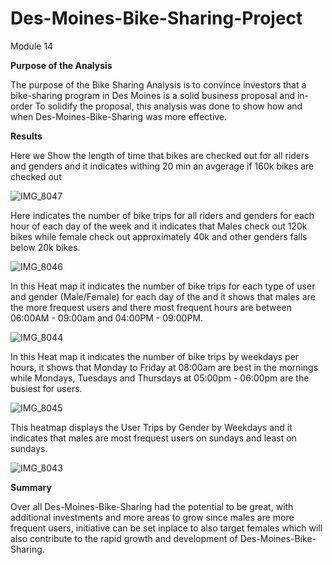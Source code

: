 # Des-Moines-Bike-Sharing-Project
Module 14

 **Purpose of the Analysis**
  
  The purpose of the Bike Sharing Analysis is to convince investors that a bike-sharing program in Des Moines is a solid business proposal and in-order To solidify the proposal, this analysis was done to show how and when Des-Moines-Bike-Sharing was more effective.

**Results**
  
  Here we Show the length of time that bikes are checked out for all riders and genders and it indicates withing 20 min 
an avgerage if 160k bikes are checked out 


![IMG_8047](https://user-images.githubusercontent.com/100738128/172429095-f7dee599-39a4-4c38-8191-dfff8b8d323f.jpg)


Here indicates the number of bike trips for all riders and genders for each hour of each day of the week and 
it indicates that Males check out 120k bikes while female check out approximately 40k and other genders falls below 20k bikes.


![IMG_8046](https://user-images.githubusercontent.com/100738128/172429113-9789ce06-47c8-4a55-b667-1c24f30008f2.jpg)


In this Heat map it indicates the number of bike trips for each type of user and gender (Male/Female) for each day of the
and it shows that males are the more frequest users and there most frequent hours are between 06:00AM - 09:00am and 04:00PM - 09:00PM.


![IMG_8044](https://user-images.githubusercontent.com/100738128/172429991-a591d94b-6a88-4b21-9885-5f6b815b626d.jpg)

In this Heat map it indicates the number of bike trips by weekdays per hours, it shows that Monday to Friday at 08:00am are best in the mornings while 
Mondays, Tuesdays and Thursdays at 05:00pm - 06:00pm are the busiest for users.


![IMG_8045](https://user-images.githubusercontent.com/100738128/172430006-7238dabe-ed87-4dff-ba71-e4feb0d39381.jpg)


This heatmap displays the User Trips by Gender by Weekdays and it indicates that males are most frequest users on sundays and least on sundays.


![IMG_8043](https://user-images.githubusercontent.com/100738128/172429021-0351747b-8cc7-4ff2-a27f-99b45b548082.jpg)



**Summary**
  
  Over all Des-Moines-Bike-Sharing had the potential to be great, with additional investments and more areas to grow since males are more frequent users, initiative can be set inplace to also target females which will also contribute to the rapid growth and development of Des-Moines-Bike-Sharing.
